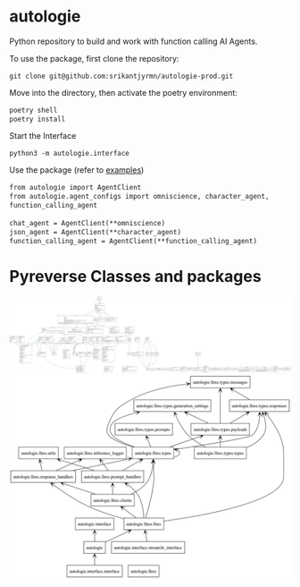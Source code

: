# autologie

Python repository to build and work with function calling AI Agents.

To use the package, first clone the repository:
```
git clone git@github.com:srikantjyrmn/autologie-prod.git
```

Move into the directory, then activate the poetry environment:
```
poetry shell
poetry install
```

Start the Interface
```
python3 -m autologie.interface
```

Use the package (refer to [examples](examples/test_agent_client.ipynb))
```
from autologie import AgentClient
from autologie.agent_configs import omniscience, character_agent, function_calling_agent

chat_agent = AgentClient(**omniscience)
json_agent = AgentClient(**character_agent)
function_calling_agent = AgentClient(**function_calling_agent)
```

# Pyreverse Classes and packages
![classes](./classes_autologie_vis.png)
![packages](./packages_autologie_vis.png)